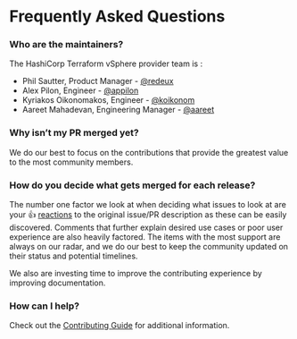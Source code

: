 # Frequently Asked Questions

### Who are the maintainers?

The HashiCorp Terraform vSphere provider team is :

* Phil Sautter, Product Manager - [@redeux](https://github.com/redeux)
* Alex Pilon, Engineer - [@appilon](https://github.com/appilon)
* Kyriakos Oikonomakos, Engineer - [@koikonom](https://github.com/koikonom)
* Aareet Mahadevan, Engineering Manager - [@aareet](https://github.com/aareet)

### Why isn’t my PR merged yet?

We do our best to focus on the contributions that provide the greatest value to the most community members.

### How do you decide what gets merged for each release?

The number one factor we look at when deciding what issues to look at are your 👍 [reactions](https://blog.github.com/2016-03-10-add-reactions-to-pull-requests-issues-and-comments/) to the original issue/PR description as these can be easily discovered. Comments that further explain desired use cases or poor user experience are also heavily factored. The items with the most support are always on our radar, and we do our best to keep the community updated on their status and potential timelines.

We also are investing time to improve the contributing experience by improving documentation.

### How can I help?

Check out the [Contributing Guide](CONTRIBUTING.md) for additional information.
